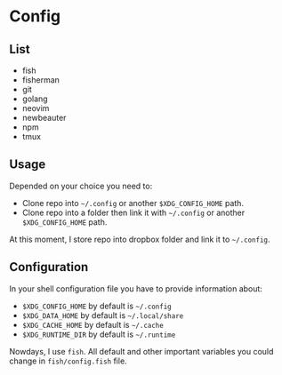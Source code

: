 # Config

## List

-   fish
-   fisherman
-   git
-   golang
-   neovim
-   newbeauter
-   npm
-   tmux

## Usage

Depended on your choice you need to:

-   Clone repo into `~/.config` or another `$XDG_CONFIG_HOME` path.
-   Clone repo into a folder then link it with `~/.config` or another `$XDG_CONFIG_HOME` path.

At this moment, I store repo into dropbox folder and link it to `~/.config`.

## Configuration

In your shell configuration file you have to provide information about:

-   `$XDG_CONFIG_HOME` by default is `~/.config`
-   `$XDG_DATA_HOME` by default is `~/.local/share` 
-   `$XDG_CACHE_HOME` by default is `~/.cache`
-   `$XDG_RUNTIME_DIR` by default is `~/.runtime`

Nowdays, I use `fish`. All default and other important variables you could
change in `fish/config.fish` file.
